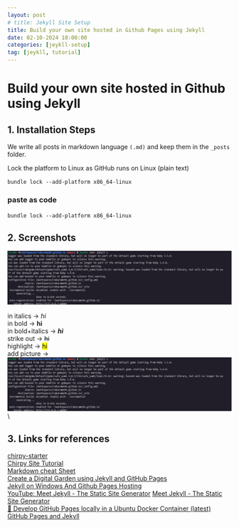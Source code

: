```yaml
---
layout: post
# title: Jekyll Site Setup
title: Build your own site hosted in Github Pages using Jekyll
date: 02-10-2024 18:00:00
categories: [jeykll-setup]
tag: [jeykll, tutorial]
---
```


# Build your own site hosted in Github using Jekyll

## 1. Installation Steps
We write all posts in markdown language `(.md)` and keep them in the `_posts` folder.

Lock the platform to Linux as GitHub runs on Linux (plain text)

    bundle lock --add-platform x86_64-linux

### paste as code
`bundle lock --add-platform x86_64-linux`

## 2. Screenshots
![bundle exec jekyll s](/assets/images/bundle-command.png)

in italics -> *hi*\
in bold -> **hi**\
in bold+italics -> ***hi***\
strike out -> ~~hi~~\
highlight -> <mark>hi</mark>\
add picture -> ![picture](/assets/images/bundle-command.png)\

## 3. Links for references
[chirpy-starter](https://github.com/cotes2020/chirpy-starter)\
[Chirpy Site Tutorial](https://chirpy.cotes.page/)\
[Markdown cheat Sheet](https://www.markdownguide.org/cheat-sheet/)\
[Create a Digital Garden using Jekyll and GitHub Pages](https://www.youtube.com/watch?v=fX8d3SgdTbo)\
[Jekyll on Windows And Github Pages Hosting](https://www.youtube.com/watch?v=mJ8B-tH5S9g)\
[YouTube: Meet Jekyll - The Static Site Generator](https://www.youtube.com/watch?v=F8iOU1ci19Q)
[Meet Jekyll - The Static Site Generator](https://technotim.live/posts/jekyll-docs-site/)\
[🎉 Develop GitHub Pages locally in a Ubuntu Docker Container (latest)](https://www.youtube.com/watch?v=zijOXpZzdvs&list=PLWzwUIYZpnJuT0sH4BN56P5oWTdHJiTNq&index=3&t=14s)\
[GitHub Pages and Jekyll](https://www.youtube.com/playlist?list=PLWzwUIYZpnJuT0sH4BN56P5oWTdHJiTNq)
